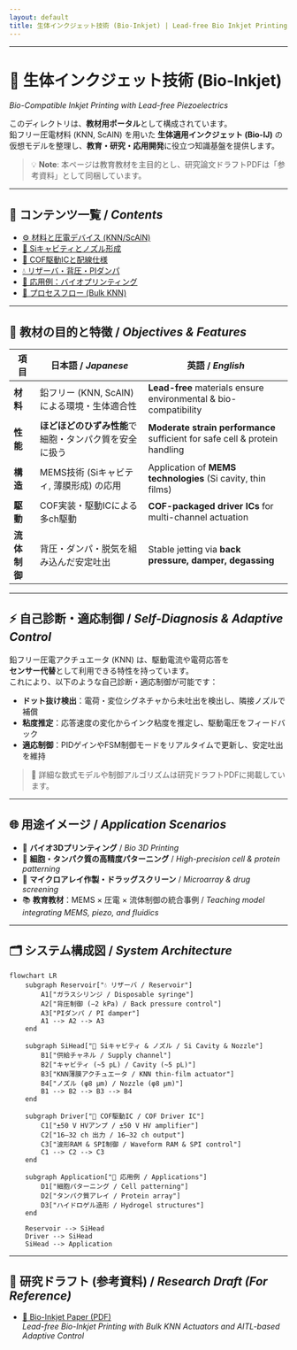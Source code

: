 ```yaml
---
layout: default
title: 生体インクジェット技術 (Bio-Inkjet) | Lead-free Bio Inkjet Printing
---
```


---

# 🧬 生体インクジェット技術 (Bio-Inkjet)  
*Bio-Compatible Inkjet Printing with Lead-free Piezoelectrics*

このディレクトリは、**教材用ポータル**として構成されています。  
鉛フリー圧電材料 (KNN, ScAlN) を用いた **生体適用インクジェット (Bio-IJ)** の  
仮想モデルを整理し、**教育・研究・応用開発**に役立つ知識基盤を提供します。  

> 💡 **Note**: 本ページは教育教材を主目的とし、研究論文ドラフトPDFは「参考資料」として同梱しています。

---

## 📑 コンテンツ一覧 / *Contents*

- [⚙️ 材料と圧電デバイス (KNN/ScAlN)](bio_knn_device.md)  
- [🔬 Siキャビティとノズル形成](bio_si_cavity.md)  
- [🔌 COF駆動ICと配線仕様](bio_cof_driver.md)  
- [💧 リザーバ・背圧・PIダンパ](bio_reservoir.md)  
- [🧬 応用例：バイオプリンティング](bio_applications.md)  
- [📐 プロセスフロー (Bulk KNN)](process_flow_bulkKNN.md)  

---

## 🎯 教材の目的と特徴 / *Objectives & Features*

| 項目 | 日本語 / *Japanese* | 英語 / *English* |
|------|------------------|------------------|
| **材料** | 鉛フリー (KNN, ScAlN) による環境・生体適合性 | **Lead-free** materials ensure environmental & bio-compatibility |
| **性能** | **ほどほどのひずみ性能**で細胞・タンパク質を安全に扱う | **Moderate strain performance** sufficient for safe cell & protein handling |
| **構造** | MEMS技術 (Siキャビティ, 薄膜形成) の応用 | Application of **MEMS technologies** (Si cavity, thin films) |
| **駆動** | COF実装・駆動ICによる多ch駆動 | **COF-packaged driver ICs** for multi-channel actuation |
| **流体制御** | 背圧・ダンパ・脱気を組み込んだ安定吐出 | Stable jetting via **back pressure, damper, degassing** |

---

## ⚡ 自己診断・適応制御 / *Self-Diagnosis & Adaptive Control*

鉛フリー圧電アクチュエータ (KNN) は、駆動電流や電荷応答を  
**センサー代替**として利用できる特性を持っています。  
これにより、以下のような自己診断・適応制御が可能です：

- **ドット抜け検出**：電荷・変位シグネチャから未吐出を検出し、隣接ノズルで補償  
- **粘度推定**：応答速度の変化からインク粘度を推定し、駆動電圧をフィードバック  
- **適応制御**：PIDゲインやFSM制御モードをリアルタイムで更新し、安定吐出を維持  

> 🧪 詳細な数式モデルや制御アルゴリズムは研究ドラフトPDFに掲載しています。

---

## 🌐 用途イメージ / *Application Scenarios*

- 🧩 **バイオ3Dプリンティング** / *Bio 3D Printing*  
- 🧫 **細胞・タンパク質の高精度パターニング** / *High-precision cell & protein patterning*  
- 🧪 **マイクロアレイ作製・ドラッグスクリーン** / *Microarray & drug screening*  
- 📚 **教育教材**：MEMS × 圧電 × 流体制御の統合事例 / *Teaching model integrating MEMS, piezo, and fluidics*  

---

## 🗂 システム構成図 / *System Architecture*

```mermaid
flowchart LR
    subgraph Reservoir["💧 リザーバ / Reservoir"]
        A1["ガラスシリンジ / Disposable syringe"]
        A2["背圧制御 (−2 kPa) / Back pressure control"]
        A3["PIダンパ / PI damper"]
        A1 --> A2 --> A3
    end

    subgraph SiHead["🔬 Siキャビティ & ノズル / Si Cavity & Nozzle"]
        B1["供給チャネル / Supply channel"]
        B2["キャビティ (~5 pL) / Cavity (~5 pL)"]
        B3["KNN薄膜アクチュエータ / KNN thin-film actuator"]
        B4["ノズル (φ8 µm) / Nozzle (φ8 µm)"]
        B1 --> B2 --> B3 --> B4
    end

    subgraph Driver["🔌 COF駆動IC / COF Driver IC"]
        C1["±50 V HVアンプ / ±50 V HV amplifier"]
        C2["16–32 ch 出力 / 16–32 ch output"]
        C3["波形RAM & SPI制御 / Waveform RAM & SPI control"]
        C1 --> C2 --> C3
    end

    subgraph Application["🧬 応用例 / Applications"]
        D1["細胞パターニング / Cell patterning"]
        D2["タンパク質アレイ / Protein array"]
        D3["ハイドロゲル造形 / Hydrogel structures"]
    end

    Reservoir --> SiHead
    Driver --> SiHead
    SiHead --> Application
```

---

## 📄 研究ドラフト (参考資料) / *Research Draft (For Reference)*

- [📄 Bio-Inkjet Paper (PDF)](bioinkjet_knn.pdf)  
  *Lead-free Bio-Inkjet Printing with Bulk KNN Actuators and AITL-based Adaptive Control*
